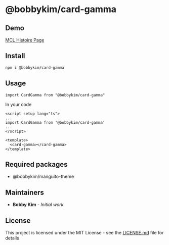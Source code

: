 # @bobbykim/card-gamma

## Demo

[MCL Histoire Page](https://manguito-component-library.vercel.app/story/src-stories-components-card-card-story-vue?variantId=src-stories-components-card-card-story-vue-2)

## Install

```sh
npm i @bobbykim/card-gamma
```

## Usage

`import CardGamma from "@bobbykim/card-gamma"`

In your code

```vue
<script setup lang="ts">
...
import CardGamma from '@bobbykim/card-gamma'
...
</script>

<template>
  <card-gamma></card-gamma>
</template>
```

## Required packages

- @bobbykim/manguito-theme

## Maintainers

- **Bobby Kim** - _Initial work_

## License

This project is licensed under the MIT License - see the [LICENSE.md](./LICENSE.md) file for details
